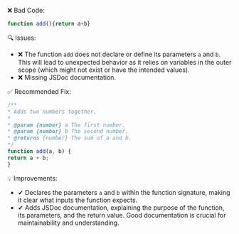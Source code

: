 ❌ Bad Code:
```javascript
function add(){return a+b}
```

🔍 Issues:
* ❌ The function `add` does not declare or define its parameters `a` and `b`. This will lead to unexpected behavior as
it relies on variables in the outer scope (which might not exist or have the intended values).
* ❌ Missing JSDoc documentation.

✅ Recommended Fix:

```javascript
/**
* Adds two numbers together.
*
* @param {number} a The first number.
* @param {number} b The second number.
* @returns {number} The sum of a and b.
*/
function add(a, b) {
return a + b;
}
```

💡 Improvements:
* ✔ Declares the parameters `a` and `b` within the function signature, making it clear what inputs the function expects.
* ✔ Adds JSDoc documentation, explaining the purpose of the function, its parameters, and the return value. Good
documentation is crucial for maintainability and understanding.